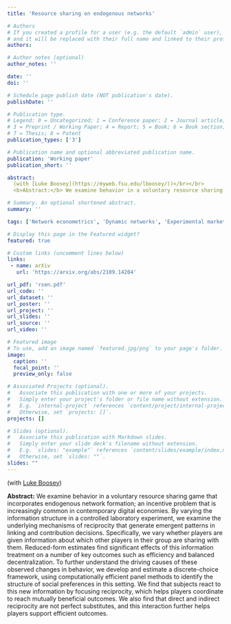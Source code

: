 ```yaml
---
title: 'Resource sharing on endogenous networks'

# Authors
# If you created a profile for a user (e.g. the default `admin` user), write the username (folder name) here
# and it will be replaced with their full name and linked to their profile.
authors:

# Author notes (optional)
author_notes: ''

date: ''
doi: ''

# Schedule page publish date (NOT publication's date).
publishDate: ''

# Publication type.
# Legend: 0 = Uncategorized; 1 = Conference paper; 2 = Journal article;
# 3 = Preprint / Working Paper; 4 = Report; 5 = Book; 6 = Book section;
# 7 = Thesis; 8 = Patent
publication_types: ['3']

# Publication name and optional abbreviated publication name.
publication: 'Working paper'
publication_short: ''

abstract:
  (with [Luke Boosey](https://myweb.fsu.edu/lboosey/))</br></br>
  <b>Abstract:</b> We examine behavior in a voluntary resource sharing game that incorporates endogenous network formation; an incentive problem that is increasingly common in contemporary digital economies. By varying the information structure in a controlled laboratory experiment, we examine the underlying mechanisms of reciprocity that generate emergent patterns in linking and contribution decisions. Specifically, we vary whether players are given information about which other players in their group are sharing with them. Reduced-form estimates find significant effects of this information treatment on a number of key outcomes such as efficiency and balanced decentralization. To further understand the driving causes of these observed changes in behavior, we develop and estimate a discrete-choice framework, using computationally efficient panel methods to identify the structure of social preferences in this setting. We find that subjects react to this new information by focusing reciprocity, which helps players coordinate to reach mutually beneficial outcomes. We also find that direct and indirect reciprocity are not perfect substitutes, and this interaction further helps players support efficient outcomes.

# Summary. An optional shortened abstract.
summary: ''

tags: ['Network econometrics', 'Dynamic networks', 'Experimental markets and networks', 'Reputation systems and information design']

# Display this page in the Featured widget?
featured: true

# Custom links (uncomment lines below)
links:
 - name: arXiv
   url: 'https://arxiv.org/abs/2109.14204'

url_pdf: 'rsen.pdf'
url_code: ''
url_dataset: ''
url_poster: ''
url_project: ''
url_slides: ''
url_source: ''
url_video: ''

# Featured image
# To use, add an image named `featured.jpg/png` to your page's folder.
image:
  caption: ''
  focal_point: ''
  preview_only: false

# Associated Projects (optional).
#   Associate this publication with one or more of your projects.
#   Simply enter your project's folder or file name without extension.
#   E.g. `internal-project` references `content/project/internal-project/index.md`.
#   Otherwise, set `projects: []`.
projects: []

# Slides (optional).
#   Associate this publication with Markdown slides.
#   Simply enter your slide deck's filename without extension.
#   E.g. `slides: "example"` references `content/slides/example/index.md`.
#   Otherwise, set `slides: ""`.
slides: ""
---
```

(with [Luke Boosey](https://myweb.fsu.edu/lboosey/))</br>

**Abstract:** We examine behavior in a voluntary resource sharing game that incorporates endogenous network formation; an incentive problem that is increasingly common in contemporary digital economies. By varying the information structure in a controlled laboratory experiment, we examine the underlying mechanisms of reciprocity that generate emergent patterns in linking and contribution decisions. Specifically, we vary whether players are given information about which other players in their group are sharing with them. Reduced-form estimates find significant effects of this information treatment on a number of key outcomes such as efficiency and balanced decentralization. To further understand the driving causes of these observed changes in behavior, we develop and estimate a discrete-choice framework, using computationally efficient panel methods to identify the structure of social preferences in this setting. We find that subjects react to this new information by focusing reciprocity, which helps players coordinate to reach mutually beneficial outcomes. We also find that direct and indirect reciprocity are not perfect substitutes, and this interaction further helps players support efficient outcomes.